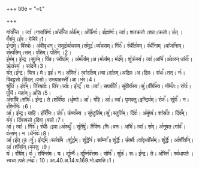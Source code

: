 +++
title = "०६"

+++


  
गा꣡य꣢꣯न्ति । त्वा꣣ ।गायत्रि꣡णः꣢।अ꣡र्च꣢꣯न्ति अ꣣र्क꣢म्। अ꣣र्कि꣡णः꣢। ब्र꣣ह्मा꣡णः꣢। त्वा꣣। शतक्रतो।शत।क्रतो। उ꣢त् । वँ꣣श꣢म्।इ꣣व। येमिरे।1।  
इ꣡न्द्र꣢꣯म्। वि꣡श्वाः꣢। अ꣣वीवृधन्। समुद्र꣡व्य꣢चसम्।स꣣मुद्र꣢।व्य꣣चसम्। गि꣡रः꣢꣯। र꣣थी꣡त꣢मम्। र꣣थी꣡नाम् ।वा꣡जा꣢꣯नाम्। स꣡त्प꣢꣯तिम्।सत्। प꣣तिम्। प꣡ति꣢꣯म् ।2।  
इ꣣म꣢म्। इ꣣न्द्र ।सुत꣢म्। पि꣣ब। ज्ये꣡ष्ठ꣢꣯म् । अ꣡म꣢꣯र्त्यम्।अ।म꣣र्त्यम्। म꣡द꣢꣯म्। शु꣣क्र꣡स्य꣢। त्वा꣣।अभि꣢।अ꣣क्षरन् धा꣡राः꣢꣯। ऋ꣣त꣡स्य꣢ । सा꣡द꣢꣯ने।3।  
य꣢त्।इ꣣न्द्र। चित्र। मे। इह꣢। न। अ꣡स्ति꣢। त्वा꣡दा꣢꣯तम्।त्वा।दा꣣तम्।अद्रिवः।अ।द्रिवः। रा꣡धः꣢꣯।तत्। नः꣣। विदद्वसो।विदत्।वसो। उभयाहस्ती꣢।आ।भ꣣र।4।  
श्रु꣣धि꣢ । ह꣡व꣢꣯म्। ति꣣रश्च्याः꣢। ति꣣र।च्याः꣢। इ꣡न्द्र꣢꣯ ।यः।त्वा꣣। सपर्य꣡ति꣢। सु꣣वीर्य꣢स्य।सु꣣।वी꣡र्य꣢꣯स्य। गो꣡म꣢꣯तः। रा꣣यः꣢।पू꣣र्धि। महा꣢न्। अ꣣सि।5।  
अ꣡सा꣢꣯वि।सो꣡मः꣢꣯। इ꣣न्द्र। ते।श꣡वि꣢꣯ष्ठ ।धृ꣣ष्णो। आ꣢। ग꣣हि। आ꣢। त्वा꣣। पृणक्तु।इन्द्रिय꣢म्। र꣡जः꣢꣯। सू꣡र्यः꣢꣯। न। र꣣श्मि꣡भिः꣢ ।6।  
आ꣢। इ꣣न्द्र। याहि। ह꣡रि꣢꣯भिः। उ꣡प꣢꣯। क꣡ण्व꣢꣯स्य । सु꣣ष्टुति꣢म्।सु꣣।स्तुति꣢म्। दि꣣वः꣢। अ꣣मु꣡ष्य꣢। शा꣡स꣢꣯तः। दि꣡व꣢꣯म्। य꣣य꣢। दि꣣वावसो।दिवा।वसो।7।  
आ꣢। त्वा꣣ । गि꣡रः꣢꣯। र꣣थीः꣢।इवा।अ꣡स्थुः꣢꣯। सु꣣ते꣡षु꣢। गि꣣र्वणः।गिः।वनः। अभि꣢। त्वा꣣। स꣢म्। अ꣣नूषत।गा꣡वः꣢꣯। व꣣त्स꣢म्। न ।धे꣣न꣡वः꣢।8।  
आ꣢।इ꣣त्।उ।नु꣢। इ꣡न्द्र꣢꣯म्।स्त꣡वा꣢꣯म ।शु꣣द्ध꣢म्। शु꣣द्धे꣡न꣢। सा꣡म्ना꣢꣯॥ शु꣣द्धैः꣢। उ꣣क्थैः꣢।वा꣣वृध्वाँ꣡स꣢म्। शु꣣द्धैः꣢। आ꣣शी꣡र्वा꣢न्।आ꣣।शी꣡र्वा꣢꣯न्।म꣣मत्तु ।9।  
यः꣢। र꣣यि꣢म्। वः꣣। रयि꣡न्त꣢मः। यः। द्यु꣣म्नैः꣢। र्द्यु꣣म्न꣡व꣢त्तमः। सो꣡मः꣢꣯। सु꣣तः꣢। सः। इ꣣न्द्र। ते। अ꣡स्ति꣢꣯। स्व꣣धापते ।स्वधा।पते।म꣡दः꣢꣯। 10।
आ.40.अ.14.प.169.भो.दशति।1।  
